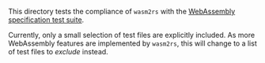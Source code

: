 This directory tests the compliance of `wasm2rs` with the [WebAssembly specification test suite].

Currently, only a small selection of test files are explicitly included. As more WebAssembly
features are implemented by `wasm2rs`, this will change to a list of test files to *exclude*
instead.

[WebAssembly specification test suite]: https://github.com/WebAssembly/testsuite

